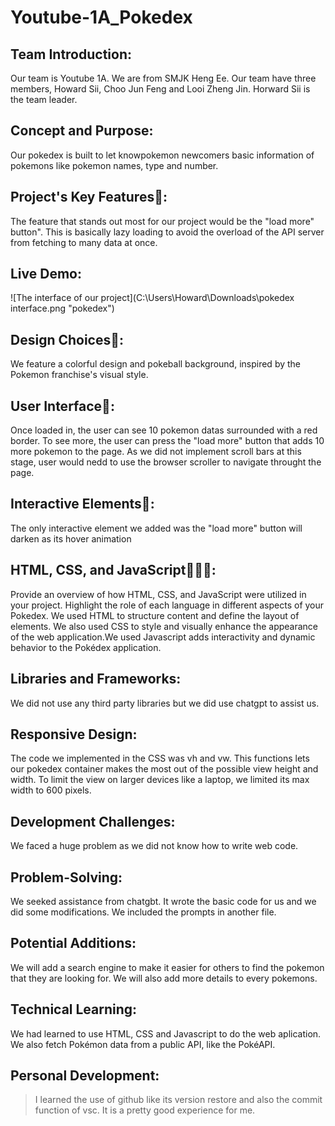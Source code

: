 # Youtube-1A_Pokedex
Team Introduction:
------------------
 Our team is Youtube 1A. We are from SMJK Heng Ee. Our team have three members, Howard Sii, Choo Jun Feng and Looi Zheng Jin. Horward Sii is the team leader.

Concept and Purpose: 
--------------------
Our pokedex is built to let knowpokemon newcomers  basic information of pokemons like pokemon names, type and number.

Project's Key Features🔑:
-------------------------
The feature that stands out most for our project would be the "load more" button". This is basically lazy loading to avoid the overload of the API server from fetching to many data at once.

Live Demo:
----------
![The interface of our project](C:\Users\Howard\Downloads\pokedex interface.png "pokedex")

Design Choices🎨:
-----------------
We feature a colorful design and pokeball background, inspired by the Pokemon franchise's visual style.

User Interface📱:
------------------
Once loaded in, the user can see 10 pokemon datas surrounded with a red border. To see more, the user can press the "load more" button that adds 10 more pokemon to the page. As we did not implement scroll bars at this stage, user would nedd to use the browser scroller to navigate throught the page.

Interactive Elements👋:
------------------------
The only interactive element we added was the "load more" button will darken as its hover animation

HTML, CSS, and JavaScript👨🏻‍💻:
-----------------------------
 Provide an overview of how HTML, CSS, and JavaScript were utilized in your project. Highlight the role of each language in different aspects of your Pokedex.
 We used HTML to structure content and define the layout of elements. We also used CSS to style and visually enhance the appearance of the web application.We used Javascript adds interactivity and dynamic behavior to the Pokédex application.

Libraries and Frameworks:
-------------------------
 We did not use any third party libraries but we did use chatgpt to assist us.

Responsive Design:
------------------
The code we implemented in the CSS was vh and vw. This functions lets our pokedex container makes the most out of the possible view height and width. To limit the view on larger devices like a laptop, we limited its max width to 600 pixels.

Development Challenges: 
-----------------------
We faced a huge problem as we did not know how to write web code.

Problem-Solving: 
----------------
We seeked assistance from chatgbt. It wrote the basic code for us and we did some modifications. We included the prompts in another file.

Potential Additions:
--------------------
 We will add a search engine to make it easier for others to find the pokemon that they are looking for. We will also add more details to every pokemons.

Technical Learning: 
-------------------
We had learned to use HTML, CSS and Javascript to do the web aplication. We also fetch Pokémon data from a public API, like the PokéAPI.

Personal Development: 
---------------------
> I learned the use of github like its version restore and also the commit function of vsc. It is a pretty good experience for me.


